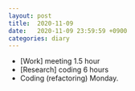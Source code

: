 ```yaml
---
layout: post
title:  2020-11-09
date:   2020-11-09 23:59:59 +0900
categories: diary
---
```


- [Work] meeting 1.5 hour
- [Research] coding 6 hours
- Coding (refactoring) Monday.
